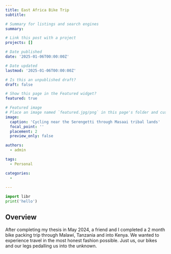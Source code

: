 ```yaml
---
title: East Africa Bike Trip
subtitle: 

# Summary for listings and search engines
summary: 

# Link this post with a project
projects: []

# Date published
date: '2025-01-06T00:00:00Z'

# Date updated
lastmod: '2025-01-06T00:00:00Z'

# Is this an unpublished draft?
draft: false

# Show this page in the Featured widget?
featured: true

# Featured image
# Place an image named `featured.jpg/png` in this page's folder and customize its options here.
image:
  caption: 'Cycling near the Serengetti through Masaai tribal lands'
  focal_point: ''
  placement: 2
  preview_only: false

authors:
  - admin

tags:
  - Personal

categories:
  - 
  
---
```


```python
import libr
print('hello')
```

## Overview

After completing my thesis in May 2024, a friend and I completed a 2 month bike packing trip through Malawi, Tanzania and into Kenya. We wanted to experience travel in the most honest fashion possible. Just us, our bikes and our legs pedalling us into the unknown. 
